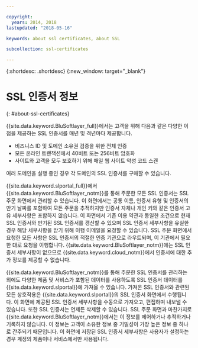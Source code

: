 ```yaml
---

copyright:
  years: 2014, 2018
lastupdated: "2018-05-16"

keywords: about ssl certificates, about SSL

subcollection: ssl-certificates

---
```


{:shortdesc: .shortdesc}
{:new_window: target="_blank"}

# SSL 인증서 정보
{: #about-ssl-certificates}

{{site.data.keyword.BluSoftlayer_full}}에서는 고객을 위해 다음과 같은 다양한 이점을 제공하는 SSL 인증서를 매년 및 격년마다 제공합니다.

* 비즈니스 ID 및 도메인 소유권 검증을 위한 전체 인증
* 모든 온라인 트랜잭션에서 40비트 또는 256비트 암호화
* 사이트와 고객을 모두 보호하기 위해 매일 웹 사이트 악성 코드 스캔

여러 도메인을 실행 중인 경우 각 도메인의 SSL 인증서를 구매할 수 있습니다.

{{site.data.keyword.slportal_full}}에서 {{site.data.keyword.BluSoftlayer_notm}}를 통해 주문한 모든 SSL 인증서는 SSL 주문 화면에서 관리할 수 있습니다. 이 화면에서는 공통 이름, 인증서 유형 및 인증서의 만기 날짜를 포함하여 모든 주문을 추적하지만 인증서 자체나 개인 키와 같은 인증서 고유 세부사항은 포함하지 않습니다. 이 화면에서 기존 이용 약관과 동일한 조건으로 현재 SSL 인증서와 만기된 SSL 인증서를 갱신할 수 있으며 SSL 인증서 세부사항을 유실한 경우 해당 세부사항을 받기 위해 이행 이메일을 요청할 수 있습니다. SSL 주문 화면에서 요청한 모든 사항은 SSL 인증서의 적절한 인증 기관으로 라우트되며, 이 기관에서 필요한 대로 요청을 이행합니다. {{site.data.keyword.BluSoftlayer_notm}}에는 SSL 인증서 세부사항이 없으므로 {{site.data.keyword.cloud_notm}}에서 인증서에 대한 추가 정보를 제공할 수 없습니다.

{{site.data.keyword.BluSoftlayer_notm}}를 통해 주문한 SSL 인증서를 관리하는 외에도 다양한 제품 및 서비스가 포함된 데이터를 사용하도록 SSL 인증서 데이터를 {{site.data.keyword.slportal}}에 가져올 수 있습니다. 가져온 SSL 인증서와 관련된 모든 상호작용은 {{site.data.keyword.slportal}}의 SSL 인증서 화면에서 수행됩니다. 이 화면에 제공된 SSL 인증서 세부사항을 수동으로 가져오고, 편집하며 내보낼 수 있습니다. 또한 SSL 인증서는 언제든 삭제할 수 있습니다. SSL 주문 화면과 마찬가지로 {{site.data.keyword.BluSoftlayer_notm}}에서는 이 정보를 제어하거나 추적하거나 기록하지 않습니다. 이 정보는 고객이 소유한 정보 중 기밀성이 가장 높은 정보 중 하나로 간주되기 때문입니다. 이 화면에 저장된 SSL 인증서 세부사항은 사용자가 설정하는 경우 계정의 제품이나 서비스에서만 사용됩니다.
